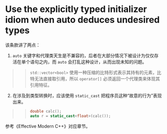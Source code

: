 # Use the explicitly typed initializer idiom when auto deduces undesired types

该条款讲了两点：

1. ``auto`` 关键字和代理类天生是不兼容的，后者在大部分情况下被设计为仅仅存活在单个语句之内，而 ``auto`` 会打乱这种设计，从而出现未知的问题。

>> ``std::vector<bool>`` 使用一种压缩的比特形式表示其持有的元素，比特无法直接取引用，所以 ``operator[]`` 必须返回一个代理类来体现其引用特征。

2. 在涉及到类型转换时，应该使用 ``static_cast`` 把程序员这种“故意的行为”表现出来。

>> ```cpp
>> double calc();
>> auto r = static_cast<float>(calc());
>> ```

参考《Effective Modern C++》对应章节。
